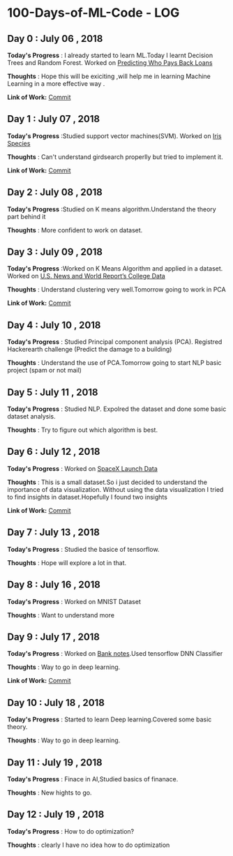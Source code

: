 # 100-Days-of-ML-Code - LOG

## Day 0 : July 06 , 2018

**Today's Progress** : I already started to learn ML.Today I learnt Decision Trees and Random Forest. Worked on [Predicting Who Pays Back Loans](https://www.kaggle.com/sarahvch/predicting-who-pays-back-loans)

**Thoughts** : Hope this will be exiciting ,will help me in learning Machine Learning in a more effective way .

**Link of Work:**   [Commit](https://www.kaggle.com/karthickaravindan/decision-trees-and-random-forest)

## Day 1 : July 07 , 2018

**Today's Progress** :Studied support vector machines(SVM). Worked on [Iris Species](https://www.kaggle.com/uciml/iris)

**Thoughts** : Can't understand girdsearch properlly but tried to implement it.

**Link of Work:**   [Commit](https://www.kaggle.com/karthickaravindan/support-vector-machines-project)

## Day 2 : July 08 , 2018

**Today's Progress** :Studied on K means algorithm.Understand the theory part behind it

**Thoughts** : More confident to work on dataset.

## Day 3 : July 09 , 2018

**Today's Progress** :Worked on K Means Algorithm and applied in a dataset. Worked on [U.S. News and World Report’s College Data](https://www.kaggle.com/flyingwombat/us-news-and-world-reports-college-data)

**Thoughts** : Understand clustering very well.Tomorrow going to work in PCA

**Link of Work:**   [Commit](https://www.kaggle.com/karthickaravindan/k-means-clustering-project)


## Day 4 : July 10 , 2018

**Today's Progress** : Studied Principal component analysis (PCA). Registred Hackerearth challenge (Predict the damage to a building)

**Thoughts** : Understand the use of PCA.Tomorrow going to start NLP basic project (spam or not mail)

## Day 5 : July 11 , 2018

**Today's Progress** : Studied NLP. Expolred the dataset and done some basic dataset analysis. 

**Thoughts** : Try to figure out which algorithm is best. 


## Day 6 : July 12 , 2018

**Today's Progress** : Worked on [SpaceX Launch Data](https://www.kaggle.com/scoleman/spacex-launch-data)

**Thoughts** : This is a small dataset.So i just decided to understand the importance of data visualization. Without using the data visualization I tried to find insights in dataset.Hopefully I found two insights

**Link of Work:**   [Commit](https://www.kaggle.com/karthickaravindan/without-data-visualization)

## Day 7 : July 13 , 2018

**Today's Progress** : Studied the basice of tensorflow.

**Thoughts** : Hope will explore a lot in that.

## Day 8 : July 16 , 2018

**Today's Progress** : Worked on MNIST Dataset

**Thoughts** : Want to understand more

## Day 9 : July 17 , 2018

**Today's Progress** : Worked on [Bank notes](https://www.kaggle.com/aariyan101/bank-notes).Used tensorflow DNN Classifier

**Thoughts** : Way to go in deep learning.

**Link of Work:**   [Commit](https://www.kaggle.com/karthickaravindan/dnnclassifier)


## Day 10 : July 18 , 2018

**Today's Progress** : Started to learn Deep learning.Covered some basic theory.

**Thoughts** : Way to go in deep learning.


## Day 11 : July 19 , 2018

**Today's Progress** : Finace in AI,Studied basics of finanace.

**Thoughts** : New hights to go.

## Day 12 : July 19 , 2018

**Today's Progress** : How to do optimization?

**Thoughts** : clearly I have no idea how to do optimization





